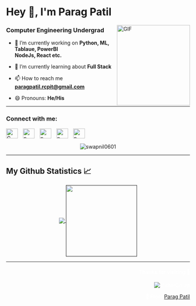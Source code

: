 <h1 align="left">Hey 👋, I'm Parag Patil</h1>
<img align="right" alt="GIF" width="200x"height="220px" src="https://i.pinimg.com/originals/09/c6/29/09c62903beeba336dc9da76eb5c9a107.gif" />
<h3 align="left">Computer Engineering Undergrad</h3>


- 🔭 I’m currently working on **Python, ML, Tablaue, PowerBI** 
      <br> **NodeJs, React etc.**

- 🌱 I’m currently learning about **Full Stack**

- 📫 How to reach me **paragpatil.rcpit@gmail.com**

- 😄 Pronouns: **He/His**

---

<h3 align="left">Connect with me:</h3>
<div  align="left" style=" letter-spacing:10px; ">
<a href="paragpatil.rcpit@gmail.com"><img align="center" alt=" Gmail"  width="32px" height="27px"  src="https://cdn.dribbble.com/users/2113992/screenshots/14510264/gmail_animation.gif"/></a>
<a href="https://www.linkedin.com/in/parag-patil-31b872228/" target="blank"><img align="center" src="https://i.pinimg.com/originals/de/b4/6f/deb46f02a59e3b3a2aa58fac16290d63.gif" alt="parag"  width="32px" height="27px" /></a>
<a href="https://www.codechef.com/users/sesrc2_250" target="blank"><img align="center" src="https://static.uacdn.net/thumbnail/external-app-icons/ce4fd2180646452aa0b03c3ffa3ef8e2.png" alt="parag"  width="32px" height="27px" /></a>
<a href="https://www.hackerrank.com/parag777686" target="blank"><img align="center" src="https://raw.githubusercontent.com/rahuldkjain/github-profile-readme-generator/master/src/images/icons/Social/hackerrank.svg" alt="parag"  width="32px" height="27px" /></a>
<a href="https://leetcode.com/Parag_Patil/" target="blank"><img align="center" src="https://raw.githubusercontent.com/rahuldkjain/github-profile-readme-generator/master/src/images/icons/Social/leet-code.svg" alt="parag"  width="32px" height="27px" /></a>


</div>


<p align="center"><img align="center" src="https://github-readme-streak-stats.herokuapp.com/?user=swapnil0601&theme=tokyonight" alt="swapnil0601" /></p>

---

## My Github Statistics 📈

 <div align="center"> 
     <a href="">
      <img align="center" src="https://github-readme-stats.vercel.app/api?username=swapnil0601&&show_icons=true&theme=tokyonight&locale=en" />
    </a>
    <a href="">
      <img align="center" height="195px" src="https://github-readme-stats.vercel.app/api/top-langs/?username=swapnil0601&theme=tokyonight&hide=glsl,python"/>
    </a>
</div


      
 </br>
 
---

<div align="right" style="color:white">

#### Thanks for visiting 💙
![VisitorCount](https://profile-counter.glitch.me/ParagPatil02/count.svg)

🧋 From [Parag Patil](https://github.com/ParagPatil02)

</div>
